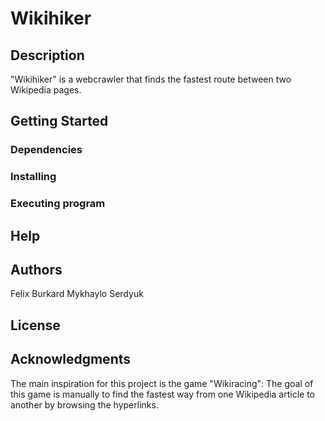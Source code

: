 # Wikihiker

## Description

"Wikihiker" is a webcrawler that finds the fastest route between two Wikipedia pages.

## Getting Started

### Dependencies



### Installing



### Executing program



## Help



## Authors

Felix Burkard
Mykhaylo Serdyuk

## License



## Acknowledgments

The main inspiration for this project is the game "Wikiracing":
The goal of this game is manually to find the fastest way from one Wikipedia article to another by browsing the hyperlinks.
